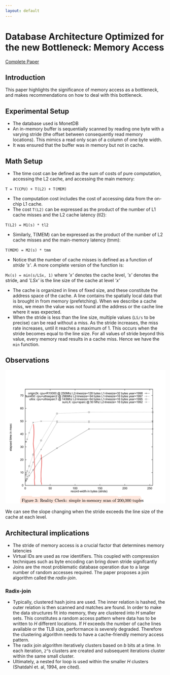 ```yaml
---
layout: default
---
```


# Database Architecture Optimized for the new Bottleneck: Memory Access

[Complete Paper](http://www.vldb.org/conf/1999/P5.pdf)

## Introduction
This paper highlights the significance of memory access as a bottleneck, and makes recommendations on how to deal with this bottleneck.

## Experimental Setup
* The database used is MonetDB
* An in-memory buffer is sequentially scanned by reading one byte with a varying stride (the offset between consequently read memory locations). This mimics a read only scan of a column of one byte width.
* It was ensured that the buffer was in memory but not in cache.

## Math Setup
* The time cost can be defined as the sum of costs of pure computation, accessing the L2 cache, and accessing the main memory:

`T = T(CPU) + T(L2) + T(MEM)`
* The computation cost includes the cost of accessing data from the on-chip L1 cache.
* The cost `T(L2)` can be expressed as the product of the number of L1 cache misses and the L2 cache latency (tl2):

`T(L2) = M1(s) * tl2`
* Similarly, T(MEM) can be expressed as the product of the number of L2 cache misses and the main-memory latency (tmm):

`T(MEM) = M2(s) * tmm`
* Notice that the number of cache misses is defined as a function of _stride 's'_. A more complete version of the function is:

`Mx(s) = min(s/LSx, 1)`
where _'x'_ denotes the cache level, _'s'_ denotes the stride, and _'LSx'_ is the line size of the cache at level _'x'_
* The cache is organized in lines of fixed size, and these constitute the address space of the cache. A line contains the spatially local data that is brought in from memory (prefetching). When we describe a cache miss, we mean the value was not found at the address or the cache line where it was expected. 
* When the stride is less than the line size, multiple values (`LS/s` to be precise) can be read without a miss. As the stride increases, the miss rate increases, until it reaches a maximum of 1. This occurs when the stride becomes equal to the line size. For all values of stride beyond this value, every memory read results in a cache miss. Hence we have the `min` function.

## Observations

![memory access versus stride](../assets/stride.png)

We can see the slope changing when the stride exceeds the line size of the cache at each level.

## Architectural implications
* The stride of memory access is a crucial factor that determines memory latencies
* Virtual IDs are used as row identifiers. This coupled with compression techniques such as byte encoding can bring down stride signifcantly
* Joins are the most problematic database operation due to a large number of random accesses required. The paper proposes a join algorithm called the _radix-join_. 

### Radix-join
* Typically, clustered hash joins are used. The inner relation is hashed, the outer relation is then scanned and matches are found. In order to make the data structures fit into memory, they are clustered into _H_ smaller sets. This constitutes a random access pattern where data has to be written to _H_ different locations. If _H_ exceeds the number of cache lines available or the TLB size, performance is severely degraded. Therefore the clustering algorithm needs to have a cache-friendly memory access pattern. 
* The radix join algorithm iteratively clusters based on _b_ bits at a time. In each iteration, `2^b` clusters are created and subsequent iterations cluster within the same small cluster. 
* Ultimately, a nested for loop is used within the smaller _H_ clusters (Shatdahl et. al, 1994, are cited).